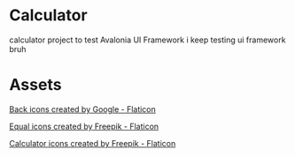 # Calculator
calculator project to test Avalonia UI Framework
i keep testing ui framework bruh

# Assets
<a href="https://www.flaticon.com/free-icons/back" title="back icons">Back icons created by Google - Flaticon</a>

<a href="https://www.flaticon.com/free-icons/equal" title="equal icons">Equal icons created by Freepik - Flaticon</a>

<a href="https://www.flaticon.com/free-icons/calculator" title="calculator icons">Calculator icons created by Freepik - Flaticon</a>